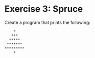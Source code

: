 # Exercise 3: Spruce

Create a program that prints the following:

```
    *
   ***
  *****
 *******
*********
    *
```
